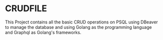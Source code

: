 # CRUDFILE

This Project contains all the basic CRUD operations on PSQL using DBeaver to manage the database and using Golang as the programming language and Graphql as Golang's frameworks.
